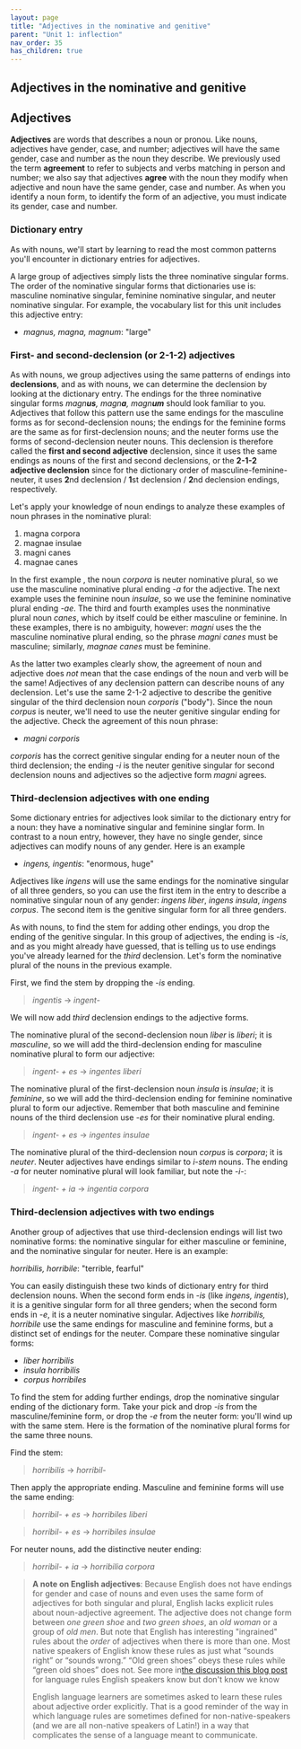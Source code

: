 ```yaml
---
layout: page
title: "Adjectives in the nominative and genitive"
parent: "Unit 1: inflection"
nav_order: 35
has_children: true
---
```



## Adjectives in the nominative and genitive


## Adjectives

**Adjectives** are words that describes a noun or pronou.  Like nouns, adjectives have gender, case, and number; adjectives will have the same gender, case and number as the noun they describe. We previously used the term **agreement** to refer to subjects and verbs matching in person and number;  we also say that adjectives **agree** with the noun they modify when adjective and noun have the same gender, case and number.  As when you identify a noun form, to identify the form of an adjective, you must indicate its gender, case and number.  

### Dictionary entry 

As with nouns, we'll start by learning to read the most common patterns you'll encounter in dictionary entries for adjectives.

A large group of adjectives simply lists the three nominative singular forms. The order of the nominative singular forms that dictionaries use is: masculine nominative singular, feminine nominative singular, and neuter nominative singular.  For example, the vocabulary list for this unit includes this adjective entry:

- *magnus, magna, magnum*: "large"



### First- and second-declension (or 2-1-2) adjectives

As with nouns, we group adjectives using the same patterns of endings into **declensions**, and as with nouns, we can determine the declension by looking at the dictionary entry.  The endings for the three nominative singular forms *magn**us**, magn**a**, magn**um*** should look familiar to you. Adjectives that follow this pattern use the same endings for the masculine forms as for second-declension nouns; the endings for the feminine forms are the same as for first-declension nouns; and the neuter forms use the forms of second-declension neuter nouns. This declension is therefore called the **first and second adjective** declension, since it uses the same endings as nouns of the first and second declensions, or the **2-1-2 adjective declension** since for the dictionary order of masculine-feminine-neuter, it uses **2**nd declension / **1**st declension / **2**nd declension endings, respectively.


Let's apply your knowledge of noun endings to analyze these examples of noun phrases in the nominative plural:



1. magna corpora
1. magnae insulae
1. magni canes
1. magnae canes



In the first example , the noun *corpora* is neuter nominative plural, so we use the masculine nominative plural ending -*a* for the adjective.  The next example uses the feminine noun *insulae*, so we use the feminine nominative plural ending *-ae*.  The third and fourth examples uses the nonminative plural noun  *canes*, which by itself could be either masculine or feminine.  In these examples, there is no ambiguity, however:  *magni* uses the the masculine nominative plural ending, so the phrase *magni canes* must be masculine; similarly, *magnae canes* must be feminine.

As the latter two examples clearly show, the agreement of noun and adjective does *not* mean that the case endings of the noun and verb will be the same! Adjectives of any declension pattern can describe nouns of any declension.  Let's use the same 2-1-2 adjective to describe the genitive singular of the third declension noun *corporis* ("body").  Since the noun *corpus* is neuter, we'll need to use the neuter genitive singular ending for the adjective.  Check the agreement of this noun phrase:

- *magni corporis*


*corporis* has the correct genitive singular ending for a neuter noun of the third declension; the ending -*i* is the neuter genitive singular for second declension nouns and adjectives so the adjective form *magni*  agrees.

### Third-declension adjectives with one ending


Some dictionary entries for adjectives look similar to the dictionary entry for a noun:  they have a nominative singular and feminine singlar form.  In contrast to a noun entry, however, they have no single gender, since adjectives can modify nouns of any gender.   Here is an example

- *ingens, ingentis*: "enormous, huge"

Adjectives like *ingens* will use the same endings for  the nominative singular of all three genders, so you can use the first item in the entry to describe a nominative singular noun of any gender: *ingens liber*, *ingens insula*, *ingens corpus*.  The second item is the genitive singular form for all three genders.  

As with nouns, to find the stem for adding other endings, you drop the ending of the genitive singular.  In this group of adjectives, the ending is *-is*, and as you might already have guessed, that is telling us to use endings you've already learned for  the *third* declension.  Let's form the  nominative plural of the nouns in the previous example.

First, we find the stem by dropping the *-is* ending.

> *ingentis* -> *ingent-*

We will now add *third* declension endings to the adjective forms.

The nominative plural of the second-declension noun *liber* is *liberi*; it is *masculine*, so we will add the third-declension ending for masculine nominative plural to form our adjective:

> *ingent- + es* -> *ingentes liberi*

The nominative plural of the first-declension noun *insula* is *insulae*; it is *feminine*, so we will add the third-declension ending for feminine nominative plural to form our adjective.  Remember that both masculine and feminine nouns of the third declension use *-es* for their nominative plural ending.

> *ingent- + es* -> *ingentes insulae*

The nominative plural of the third-declension noun *corpus* is *corpora*; it is *neuter*.  Neuter adjectives have endings similar to *i-stem* nouns.  The ending *-a* for neuter nominative plural will look familiar, but note the *-i-*:

> *ingent- + ia* -> *ingentia corpora*


### Third-declension adjectives with two endings


Another group of adjectives that use third-declension endings will list two nominative forms: the nominative singular for either masculine or feminine, and the nominative singular for neuter.  Here is an example:


*horribilis, horribile*: "terrible, fearful"


You can easily distinguish these two kinds of dictionary entry for third declension nouns.  When the second form ends in *-is* (like *ingens, ingentis*), it is a genitive singular form for all three genders; when the second form ends in *-e*, it is a neuter nominative singular.  Adjectives like *horribilis, horribile* use the same endings for masculine and feminine forms, but a distinct set of endings for the neuter.  Compare these nominative singular forms:

- *liber horribilis*
- *insula horribilis*
- *corpus horribiles*

To find the stem for adding further endings, drop the nominative singular ending of the dictionary form. Take your pick and drop *-is* from the masculine/feminine form, or drop the *-e* from the neuter form: you'll wind up with the same stem.  Here is the formation of the nominative plural forms for the same three nouns.

Find the stem:

> *horribilis* -> *horribil-*

Then apply the appropriate ending. Masculine and feminine forms will use the same ending:


> *horribil- + es* -> *horribiles liberi*

> *horribil- + es* -> *horribiles insulae*

For neuter nouns, add the distinctive neuter ending:

> *horribil- + ia* -> *horribilia corpora*




> **A note on English adjectives**: Because  English does not have endings for gender and case of nouns and even uses the same form of adjectives for both singular and plural, English lacks explicit rules about noun-adjective agreement. The adjective does not change form between *one green shoe* and *two green shoes*, an *old woman* or a group of *old men*. But note that English has interesting "ingrained" rules about the *order* of adjectives when there is more than one. Most native speakers of English know these rules as just what “sounds right” or “sounds wrong.”  “Old green shoes” obeys these rules while “green old shoes” does not. See more in[the discussion this blog post](https://www.bbc.com/culture/article/20160908-the-language-rules-we-know-but-dont-know-we-know) for language rules English speakers know but don't know we know
>
> English language learners are sometimes asked to learn these rules about adjective order explicitly. That is a good reminder of the way in which language rules are sometimes defined for non-native-speakers (and we are all non-native speakers of Latin!) in a way that complicates the sense of a language meant to communicate.




